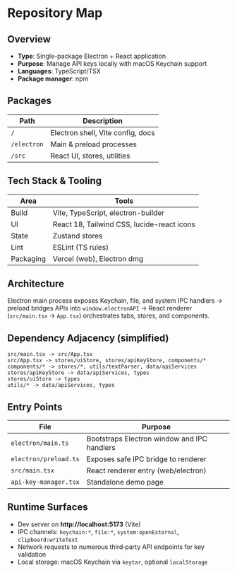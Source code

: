 # Repository Map

## Overview
- **Type**: Single-package Electron + React application
- **Purpose**: Manage API keys locally with macOS Keychain support
- **Languages**: TypeScript/TSX
- **Package manager**: npm

## Packages
| Path | Description |
|------|-------------|
| `/` | Electron shell, Vite config, docs |
| `/electron` | Main & preload processes |
| `/src` | React UI, stores, utilities |

## Tech Stack & Tooling
| Area | Tools |
|------|------|
| Build | Vite, TypeScript, electron-builder |
| UI | React 18, Tailwind CSS, lucide-react icons |
| State | Zustand stores |
| Lint | ESLint (TS rules) |
| Packaging | Vercel (web), Electron dmg |

## Architecture
Electron main process exposes Keychain, file, and system IPC handlers → preload bridges APIs into `window.electronAPI` → React renderer (`src/main.tsx` → `App.tsx`) orchestrates tabs, stores, and components.

## Dependency Adjacency (simplified)
```
src/main.tsx -> src/App.tsx
src/App.tsx -> stores/uiStore, stores/apiKeyStore, components/*
components/* -> stores/*, utils/textParser, data/apiServices
stores/apiKeyStore -> data/apiServices, types
stores/uiStore -> types
utils/* -> data/apiServices, types
```

## Entry Points
| File | Purpose |
|------|---------|
| `electron/main.ts` | Bootstraps Electron window and IPC handlers |
| `electron/preload.ts` | Exposes safe IPC bridge to renderer |
| `src/main.tsx` | React renderer entry (web/electron) |
| `api-key-manager.tsx` | Standalone demo page |

## Runtime Surfaces
- Dev server on **http://localhost:5173** (Vite)
- IPC channels: `keychain:*`, `file:*`, `system:openExternal`, `clipboard:writeText`
- Network requests to numerous third‑party API endpoints for key validation
- Local storage: macOS Keychain via `keytar`, optional `localStorage`
